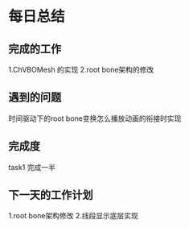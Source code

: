 # 每日总结 #
## 完成的工作 ##
1.ChVBOMesh 的实现
2.root bone架构的修改

## 遇到的问题 ##
时间驱动下的root bone变换怎么播放动画的衔接时实现

## 完成度 ##
task1 完成一半

## 下一天的工作计划 ##
1.root bone架构修改
2.线段显示底层实现